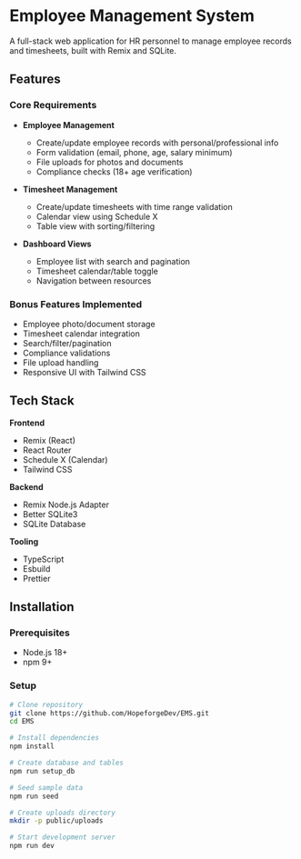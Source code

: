 # Employee Management System

A full-stack web application for HR personnel to manage employee records and timesheets, built with Remix and SQLite.

## Features

### Core Requirements
- **Employee Management**
  - Create/update employee records with personal/professional info
  - Form validation (email, phone, age, salary minimum)
  - File uploads for photos and documents
  - Compliance checks (18+ age verification)
  
- **Timesheet Management**
  - Create/update timesheets with time range validation
  - Calendar view using Schedule X
  - Table view with sorting/filtering
  
- **Dashboard Views**
  - Employee list with search and pagination
  - Timesheet calendar/table toggle
  - Navigation between resources

### Bonus Features Implemented
- Employee photo/document storage
- Timesheet calendar integration
- Search/filter/pagination
- Compliance validations
- File upload handling
- Responsive UI with Tailwind CSS

## Tech Stack

**Frontend**
- Remix (React)
- React Router
- Schedule X (Calendar)
- Tailwind CSS

**Backend**
- Remix Node.js Adapter
- Better SQLite3
- SQLite Database

**Tooling**
- TypeScript
- Esbuild
- Prettier

## Installation

### Prerequisites
- Node.js 18+
- npm 9+

### Setup
```bash
# Clone repository
git clone https://github.com/HopeforgeDev/EMS.git
cd EMS

# Install dependencies
npm install

# Create database and tables
npm run setup_db

# Seed sample data
npm run seed

# Create uploads directory
mkdir -p public/uploads

# Start development server
npm run dev

